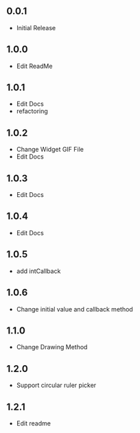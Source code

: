 ## 0.0.1

* Initial Release

## 1.0.0

* Edit ReadMe

## 1.0.1

* Edit Docs
* refactoring

## 1.0.2

* Change Widget GIF File
* Edit Docs

## 1.0.3

* Edit Docs

## 1.0.4

* Edit Docs

## 1.0.5

* add intCallback

## 1.0.6

* Change initial value and callback method

## 1.1.0

* Change Drawing Method

## 1.2.0

* Support circular ruler picker

## 1.2.1

* Edit readme 
